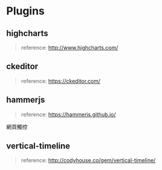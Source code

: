 # Plugins

## highcharts
> reference: http://www.highcharts.com/

## ckeditor
> reference: https://ckeditor.com/

## hammerjs
> reference: https://hammerjs.github.io/

網頁觸控

## vertical-timeline
> reference: http://codyhouse.co/gem/vertical-timeline/
